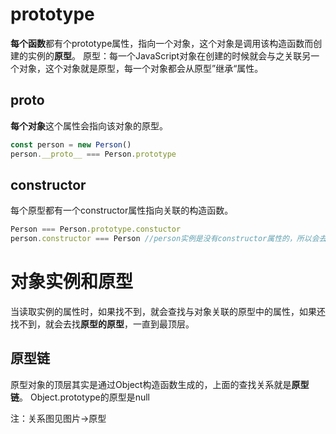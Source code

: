 # prototype
**每个函数**都有个prototype属性，指向一个对象，这个对象是调用该构造函数而创建的实例的**原型**。
原型：每一个JavaScript对象在创建的时候就会与之关联另一个对象，这个对象就是原型，每一个对象都会从原型”继承“属性。

## __proto__
**每个对象**这个属性会指向该对象的原型。
```js
const person = new Person()
person.__proto__ === Person.prototype
```

## constructor
每个原型都有一个constructor属性指向关联的构造函数。
```js
Person === Person.prototype.constuctor
person.constructor === Person //person实例是没有constructor属性的，所以会去原型链上找，即Person.prototype
```

# 对象实例和原型
当读取实例的属性时，如果找不到，就会查找与对象关联的原型中的属性，如果还找不到，就会去找**原型的原型**，一直到最顶层。

## 原型链
原型对象的顶层其实是通过Object构造函数生成的，上面的查找关系就是**原型链**。
Object.prototype的原型是null

注：关系图见图片->原型
